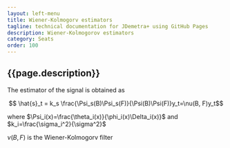 ```yaml
---
layout: left-menu
title: Wiener-Kolmogorv estimators
tagline: technical documentation for JDemetra+ using GitHub Pages
description: Wiener-Kolmogorov estimators
category: Seats
order: 100
---
```

## {{page.description}}


The estimator of the signal is obtained as

$$ \hat{s}_t = k_s \frac{\Psi_s(B)\Psi_s(F)}{\Psi(B)\Psi(F)}y_t=\nu(B, F)y_t$$

where $\Psi_i(x)=\frac{\theta_i(x)}{\phi_i(x)\Delta_i(x)}$ and $k_i=\frac{\sigma_i^2}{\sigma^2}$

$\nu(B, F)$ is the Wiener-Kolmogorv filter